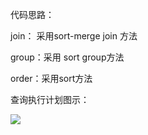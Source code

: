 代码思路：

join： 采用sort-merge join 方法

group：采用 sort group方法

order：采用sort方法



查询执行计划图示：

![](F:\projects\中兴捧月-数据库查询\查询计划图示.png)


